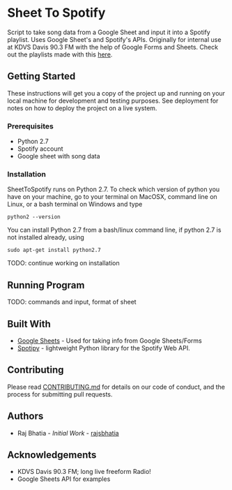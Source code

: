 # Sheet To Spotify

Script to take song data from a Google Sheet and input it into a Spotify playlist. Uses Google Sheet's and Spotify's APIs. Originally for internal use at KDVS Davis 90.3 FM with the help of Google Forms and Sheets. Check out the playlists made with this [here](https://kdvs.org/category/kdvs-news/kdevious/).

## Getting Started

These instructions will get you a copy of the project up and running on your local machine for development and testing purposes. See deployment for notes on how to deploy the project on a live system.

### Prerequisites

- Python 2.7
- Spotify account
- Google sheet with song data

### Installation

SheetToSpotify runs on Python 2.7. To check which version of python you have on your machine, go to your terminal on MacOSX, command line on Linux, or a bash terminal on Windows and type

`python2 --version`

You can install Python 2.7 from a bash/linux command line, if python 2.7 is not installed already, using

`sudo apt-get install python2.7`

TODO: continue working on installation

## Running Program

TODO: commands and input, format of sheet

## Built With

- [Google Sheets](https://developers.google.com/sheets/api/guides/concepts) - Used for taking info from Google Sheets/Forms
- [Spotipy](https://spotipy.readthedocs.io/en/2.9.0/) - lightweight Python library for the Spotify Web API.

## Contributing

Please read [CONTRIBUTING.md](https://github.com/rajsbhatia/SheetToSpotify/blob/master/CONTRIBUTING.md) for details on our code of conduct, and the process for submitting pull requests.

## Authors

- Raj Bhatia - *Initial Work* - [rajsbhatia](www.github.com/rajsbhatia)

## Acknowledgements

- KDVS Davis 90.3 FM; long live freeform Radio!
- Google Sheets API for examples
